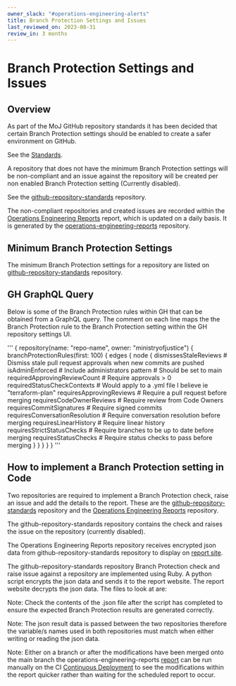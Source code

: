 ```yaml
---
owner_slack: "#operations-engineering-alerts"
title: Branch Protection Settings and Issues
last_reviewed_on: 2023-08-31
review_in: 3 months
---
```


# Branch Protection Settings and Issues

## Overview

As part of the MoJ GitHub repository standards it has been decided that certain Branch Protection settings should be enabled to create a safer environment on GitHub.

See the [Standards](https://technical-guidance.service.justice.gov.uk/#building-software).

A repository that does not have the minimum Branch Protection settings will be non-compliant and an issue against the repository will be created per non enabled Branch Protection setting (Currently disabled).

See the [github-repository-standards](https://github.com/ministryofjustice/github-repository-standards) repository.

The non-compliant repositories and created issues are recorded within the [Operations Engineering Reports](https://operations-engineering-reports.cloud-platform.service.justice.gov.uk) report, which is updated on a daily basis. It is generated by the [operations-engineering-reports](https://github.com/ministryofjustice/operations-engineering-reports) repository.

## Minimum Branch Protection Settings

The minimum Branch Protection settings for a repository are listed on [github-repository-standards](https://github.com/ministryofjustice/github-repository-standards) repository.

## GH GraphQL Query

Below is some of the Branch Protection rules within GH that can be obtained from a GraphQL query. The comment on each line maps the the Branch Protection rule to the Branch Protection setting within the GH repository settings UI.

'''
{
repository(name: "repo-name", owner: "ministryofjustice") {
branchProtectionRules(first: 100) {
edges {
node {
dismissesStaleReviews # Dismiss stale pull request approvals when new commits are pushed
isAdminEnforced # Include administrators
pattern # Should be set to main
requiredApprovingReviewCount # Require approvals > 0
requiredStatusCheckContexts # Would apply to a .yml file I believe ie "terraform-plan"
requiresApprovingReviews # Require a pull request before merging
requiresCodeOwnerReviews # Require review from Code Owners
requiresCommitSignatures # Require signed commits
requiresConversationResolution # Require conversation resolution before merging
requiresLinearHistory # Require linear history
requiresStrictStatusChecks # Require branches to be up to date before merging
requiresStatusChecks # Require status checks to pass before merging
}
}
}
}
}
'''

## How to implement a Branch Protection setting in Code

Two repositories are required to implement a Branch Protection check, raise an issue and add the details to the report. These are the [github-repository-standards](https://github.com/ministryofjustice/github-repository-standards) repository and the [Operations Engineering Reports](https://operations-engineering-reports.cloud-platform.service.justice.gov.uk) repository.

The github-repository-standards repository contains the check and raises the issue on the repository (currently disabled).

The Operations Engineering Reports repository receives encrypted json data from github-repository-standards repository to display on [report site](https://operations-engineering-reports.cloud-platform.service.justice.gov.uk).

The github-repository-standards repository Branch Protection check and raise issue against a repository are implemented using Ruby. A python script encrypts the json data and sends it to the report website. The report website decrypts the json data. The files to look at are:<br>

Note: Check the contents of the .json file after the script has completed to ensure the expected Branch Protection results are generated correctly.

Note: The json result data is passed between the two repositories therefore the variable/s names used in both repositories must match when either writing or reading the json data.

Note: Either on a branch or after the modifications have been merged onto the main branch the operations-engineering-reports [report](https://operations-engineering-reports.cloud-platform.service.justice.gov.uk) can be run manually on the CI [Continuous Deployment](https://github.com/ministryofjustice/operations-engineering-reports/actions/workflows/cd.yaml) to see the modifications within the report quicker rather than waiting for the scheduled report to occur.
